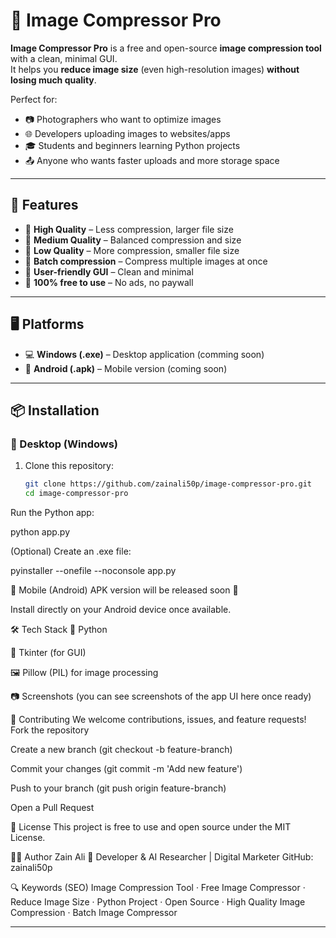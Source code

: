 # 📸 Image Compressor Pro  

**Image Compressor Pro** is a free and open-source **image compression tool** with a clean, minimal GUI.  
It helps you **reduce image size** (even high-resolution images) **without losing much quality**.  

Perfect for:  
- 📷 Photographers who want to optimize images  
- 🌐 Developers uploading images to websites/apps  
- 🎓 Students and beginners learning Python projects  
- 📤 Anyone who wants faster uploads and more storage space  

---

## 🚀 Features  
- 🔹 **High Quality** – Less compression, larger file size  
- 🔹 **Medium Quality** – Balanced compression and size  
- 🔹 **Low Quality** – More compression, smaller file size  
- 🔹 **Batch compression** – Compress multiple images at once  
- 🔹 **User-friendly GUI** – Clean and minimal  
- 🔹 **100% free to use** – No ads, no paywall  

---

## 🖥️ Platforms  
- 💻 **Windows (.exe)** – Desktop application  (comming soon)
- 📱 **Android (.apk)** – Mobile version (coming soon)  

---

## 📦 Installation  

### 🔹 Desktop (Windows)  
1. Clone this repository:  
   ```bash
   git clone https://github.com/zainali50p/image-compressor-pro.git
   cd image-compressor-pro

Run the Python app:

 python app.py

(Optional) Create an .exe file:

 pyinstaller --onefile --noconsole app.py


🔹 Mobile (Android)
APK version will be released soon 📱

Install directly on your Android device once available.


🛠️ Tech Stack
🐍 Python

🎨 Tkinter (for GUI)

🖼️ Pillow (PIL) for image processing


📷 Screenshots
(you can see screenshots of the app UI here once ready)

🤝 Contributing
We welcome contributions, issues, and feature requests!
Fork the repository

Create a new branch (git checkout -b feature-branch)

Commit your changes (git commit -m 'Add new feature')

Push to your branch (git push origin feature-branch)

Open a Pull Request


📜 License
This project is free to use and open source under the MIT License.

👨‍💻 Author
Zain Ali
 🚀 Developer & AI Researcher | Digital Marketer
GitHub: zainali50p

🔍 Keywords (SEO)
Image Compression Tool · Free Image Compressor · Reduce Image Size · Python Project · Open Source · High Quality Image Compression · Batch Image Compressor


---


